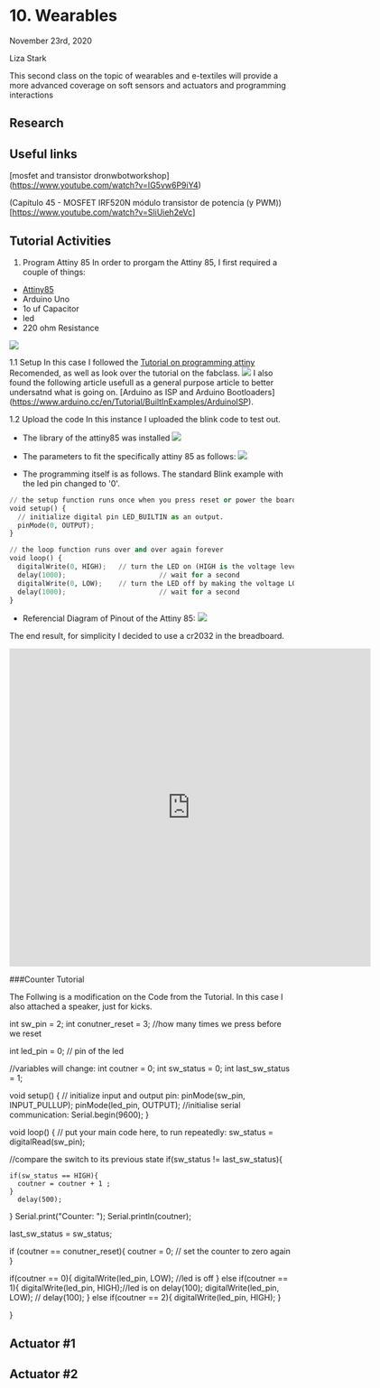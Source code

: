 # 10. Wearables

November 23rd, 2020

Liza Stark

This second class on the topic of wearables and e-textiles will provide a more advanced coverage on soft sensors and actuators and programming interactions

## Research



## Useful links


[mosfet and transistor dronwbotworkshop] (https://www.youtube.com/watch?v=IG5vw6P9iY4)

(Capítulo 45 - MOSFET IRF520N módulo transistor de potencia (y PWM)) [https://www.youtube.com/watch?v=SliUieh2eVc]
## Tutorial Activities
1. Program Attiny 85
In order to prorgam the Attiny 85, I first required a couple of things:
  *  [Attiny85](https://www.microchip.com/wwwproducts/en/ATtiny85)
  * Arduino Uno
  * 1o uf Capacitor
  * led
  * 220 ohm Resistance

![](../images/ta-w10-1.0.jpg)

1.1 Setup
  In this case I followed the [Tutorial on programming attiny](https://www.instructables.com/Program-an-ATtiny-with-Arduino/) Recomended, as well as look over the tutorial on the fabclass.
![](../images/ta-w10-1.1.JPG)
I also found the following article usefull as a general purpose article to better undersatnd what is going on.  [Arduino as ISP and Arduino Bootloaders] (https://www.arduino.cc/en/Tutorial/BuiltInExamples/ArduinoISP).

1.2 Upload the code
  In this instance I uploaded the blink code to test out.
  * The library of the attiny85 was installed
![](../images/ta-w10-1.3.JPG)
  * The parameters to fit the specifically attiny 85 as follows:
![](../images/ta-w10-1.4.JPG)

  * The programming itself is as follows. The standard Blink example with the led pin changed to '0'.
   ``` python
   // the setup function runs once when you press reset or power the board
   void setup() {
     // initialize digital pin LED_BUILTIN as an output.
     pinMode(0, OUTPUT);
   }

   // the loop function runs over and over again forever
   void loop() {
     digitalWrite(0, HIGH);   // turn the LED on (HIGH is the voltage level)
     delay(1000);                       // wait for a second
     digitalWrite(0, LOW);    // turn the LED off by making the voltage LOW
     delay(1000);                       // wait for a second
   }
   ```
   * Referencial Diagram of Pinout of the Attiny 85:
  ![](https://pinouts.net/wp-content/uploads/2020/11/1_otEn80kC9pWxOvNjfJ8F9A.jpeg)

  The end result, for simplicity I decided to use a cr2032 in the breadboard.

  <iframe src="https://vimeo.com/501037891" width="640" height="564" frameborder="0" allow="autoplay; fullscreen" allowfullscreen></iframe>

###Counter Tutorial  

The Follwing is a modification on the Code from the Tutorial. In this case I also attached a speaker, just for kicks.

int sw_pin = 2;
int conutner_reset = 3; //how many times we press before we reset

int led_pin = 0; // pin of the led

//variables will change:
int coutner = 0;
int sw_status = 0;
int last_sw_status = 1;


void setup() {
  // initialize input and output pin:
  pinMode(sw_pin, INPUT_PULLUP);
  pinMode(led_pin, OUTPUT);
  //initialise serial communication:
  Serial.begin(9600);
}

void loop() {
  // put your main code here, to run repeatedly:
  sw_status = digitalRead(sw_pin);

  //compare the switch to its previous state
  if(sw_status != last_sw_status){

    if(sw_status == HIGH){
      coutner = coutner + 1 ;
    }
      delay(500);
  }
 Serial.print("Counter: ");
 Serial.println(coutner);

  last_sw_status = sw_status;

  if (coutner == conutner_reset){
    coutner = 0; // set the counter to zero again
  }

  if(coutner == 0){
    digitalWrite(led_pin, LOW); //led is off
  } else if(coutner == 1){
    digitalWrite(led_pin, HIGH);//led is on
    delay(100);
    digitalWrite(led_pin, LOW); //
    delay(100);
  } else if(coutner == 2){
    digitalWrite(led_pin, HIGH);
    }

  }

###

## Actuator #1

## Actuator #2
